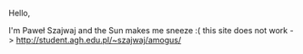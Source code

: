 Hello,

I'm Paweł Szajwaj and the Sun makes me sneeze :(
this site does not work ->  http://student.agh.edu.pl/~szajwaj/amogus/

<!---
pawelszajwaj/pawelszajwaj is a ✨ special ✨ repository because its `README.md` (this file) appears on your GitHub profile.
You can click the Preview link to take a look at your changes.
--->
